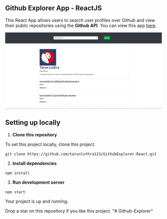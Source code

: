 ## Github Explorer App - ReactJS

This React App allows users to search user profiles over Github and view their public repositories using the **Github API**. You can view this app [here](https://tarunluthra123.github.io/GithubExplorer-React/). <br>

<img src="./github_explorer_screenshot.png">

## Setting up locally

1. **Clone this repository**

To set this project locally, clone this project.

```
git clone https://github.com/tarunluthra123/GithubExplorer-React.git
```

2. **Install dependencies**

```
npm install
```

3. **Run development server**

```
npm start
```

Your project is up and running.

Drop a star on this repository if you like this project.
"# Github-Explorer" 
